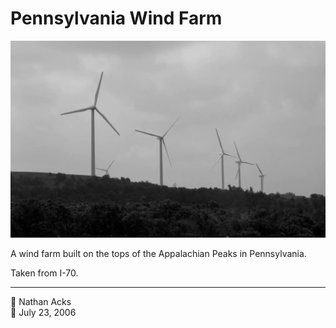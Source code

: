 # Pennsylvania Wind Farm

![A black-and-white photo of a row of wind turbines built along a ridge in western Pennsylvania](assets/1eef1a5716f114a52ea80522b8d8e55a.webp)

A wind farm built on the tops of the Appalachian Peaks in Pennsylvania.

Taken from I-70.

- - - -

👤 Nathan Acks  
📅 July 23, 2006
